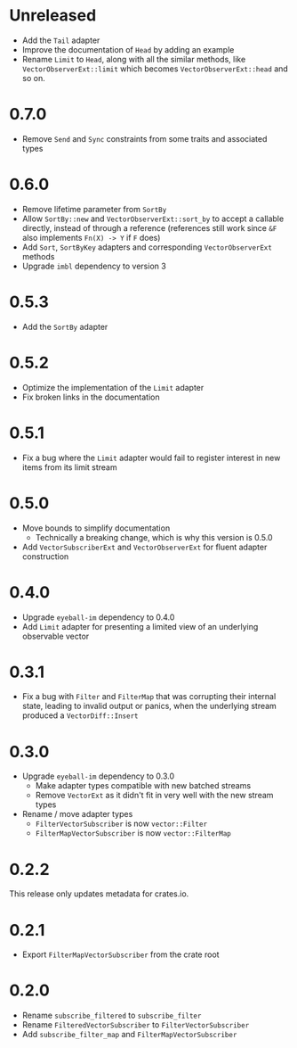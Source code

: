 # Unreleased

- Add the `Tail` adapter
- Improve the documentation of `Head` by adding an example
- Rename `Limit` to `Head`, along with all the similar methods, like
  `VectorObserverExt::limit` which becomes `VectorObserverExt::head` and so on.

# 0.7.0

- Remove `Send` and `Sync` constraints from some traits and associated types

# 0.6.0

- Remove lifetime parameter from `SortBy`
- Allow `SortBy::new` and `VectorObserverExt::sort_by` to accept a callable
  directly, instead of through a reference (references still work since `&F`
  also implements `Fn(X) -> Y` if `F` does)
- Add `Sort`, `SortByKey` adapters and corresponding `VectorObserverExt` methods
- Upgrade `imbl` dependency to version 3

# 0.5.3

- Add the `SortBy` adapter

# 0.5.2

- Optimize the implementation of the `Limit` adapter
- Fix broken links in the documentation

# 0.5.1

- Fix a bug where the `Limit` adapter would fail to register interest in new
  items from its limit stream

# 0.5.0

- Move bounds to simplify documentation
  - Technically a breaking change, which is why this version is 0.5.0
- Add `VectorSubscriberExt` and `VectorObserverExt` for fluent adapter
  construction

# 0.4.0

- Upgrade `eyeball-im` dependency to 0.4.0
- Add `Limit` adapter for presenting a limited view of an underlying observable
  vector

# 0.3.1

- Fix a bug with `Filter` and `FilterMap` that was corrupting their internal
  state, leading to invalid output or panics, when the underlying stream
  produced a `VectorDiff::Insert`

# 0.3.0

- Upgrade `eyeball-im` dependency to 0.3.0
  - Make adapter types compatible with new batched streams
  - Remove `VectorExt` as it didn't fit in very well with the new stream types
- Rename / move adapter types
  - `FilterVectorSubscriber` is now `vector::Filter`
  - `FilterMapVectorSubscriber` is now `vector::FilterMap`

# 0.2.2

This release only updates metadata for crates.io.

# 0.2.1

- Export `FilterMapVectorSubscriber` from the crate root

# 0.2.0

- Rename `subscribe_filtered` to `subscribe_filter`
- Rename `FilteredVectorSubscriber` to `FilterVectorSubscriber`
- Add `subscribe_filter_map` and `FilterMapVectorSubscriber`
